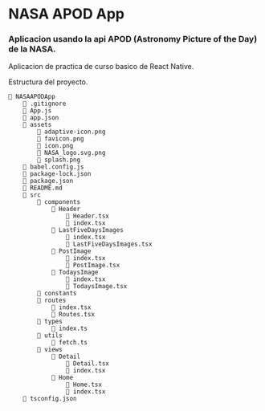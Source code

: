 # NASA APOD App

### Aplicacion usando la api APOD (Astronomy Picture of the Day) de la NASA.

Aplicacion de practica de curso basico de React Native.

Estructura del proyecto.

```
📁 NASAAPODApp
    📄 .gitignore
    📄 App.js
    📄 app.json
    📁 assets
        📄 adaptive-icon.png
        📄 favicon.png
        📄 icon.png
        📄 NASA_logo.svg.png
        📄 splash.png
    📄 babel.config.js
    📄 package-lock.json
    📄 package.json
    📄 README.md
    📁 src
        📁 components
            📁 Header
                📄 Header.tsx
                📄 index.tsx
            📁 LastFiveDaysImages
                📄 index.tsx
                📄 LastFiveDaysImages.tsx
            📁 PostImage
                📄 index.tsx
                📄 PostImage.tsx
            📁 TodaysImage
                📄 index.tsx
                📄 TodaysImage.tsx
        📁 constants
        📁 routes
            📄 index.tsx
            📄 Routes.tsx
        📁 types
            📄 index.ts
        📁 utils
            📄 fetch.ts
        📁 views
            📁 Detail
                📄 Detail.tsx
                📄 index.tsx
            📁 Home
                📄 Home.tsx
                📄 index.tsx
    📄 tsconfig.json
```
